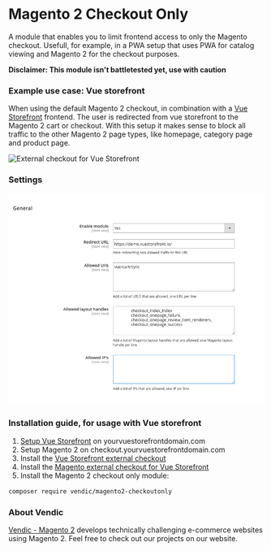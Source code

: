 # Magento 2 Checkout Only
A module that enables you to limit frontend access to only the Magento checkout. Usefull, for example, in a PWA setup that uses PWA for catalog viewing and Magento 2 for the checkout purposes.

**Disclaimer: This module isn't battletested yet, use with caution**

### Example use case: Vue storefront
When using the default Magento 2 checkout, in combination with a [Vue Storefront](https://github.com/DivanteLtd/vue-storefront) frontend. The user is redirected from vue storefront to the Magento 2 cart or checkout. With this setup it makes sense to block all traffic to the other Magento 2 page types, like homepage, category page and product page. 

![External checkout for Vue Storefront](https://github.com/filrak/vsf-external-checkout/raw/master/diagram.png)
 
### Settings
![Magento 2 checkout only settings](/media/settings.png)

### Installation guide, for usage with Vue storefront
1. [Setup Vue Storefront](https://divanteltd.github.io/vue-storefront/) on yourvuestorefrontdomain.com
2. Setup Magento 2 on checkout.yourvuestorefrontdomain.com
3. Install the [Vue Storefront external checkout](https://github.com/Vendic/vsf-external-checkout)
4. Install the [Magento external checkout for Vue Storefront](https://github.com/Vendic/magento2-external-checkout)
5. Install the Magento 2 checkout only module:

```bash
composer require vendic/magento2-checkoutonly
```

### About Vendic
[Vendic - Magento 2](https://vendic.nl "Vendic Homepage") develops technically challenging e-commerce websites using Magento 2. Feel free to check out our projects on our website.
